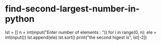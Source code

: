# find-second-largest-number-in-python
lst = []
n = int(input("Enter number of elements : "))
for i in range(0, n):
    ele = int(input())
    lst.append(ele)
    lst.sort()
print("the second higest is", lst[-2])
